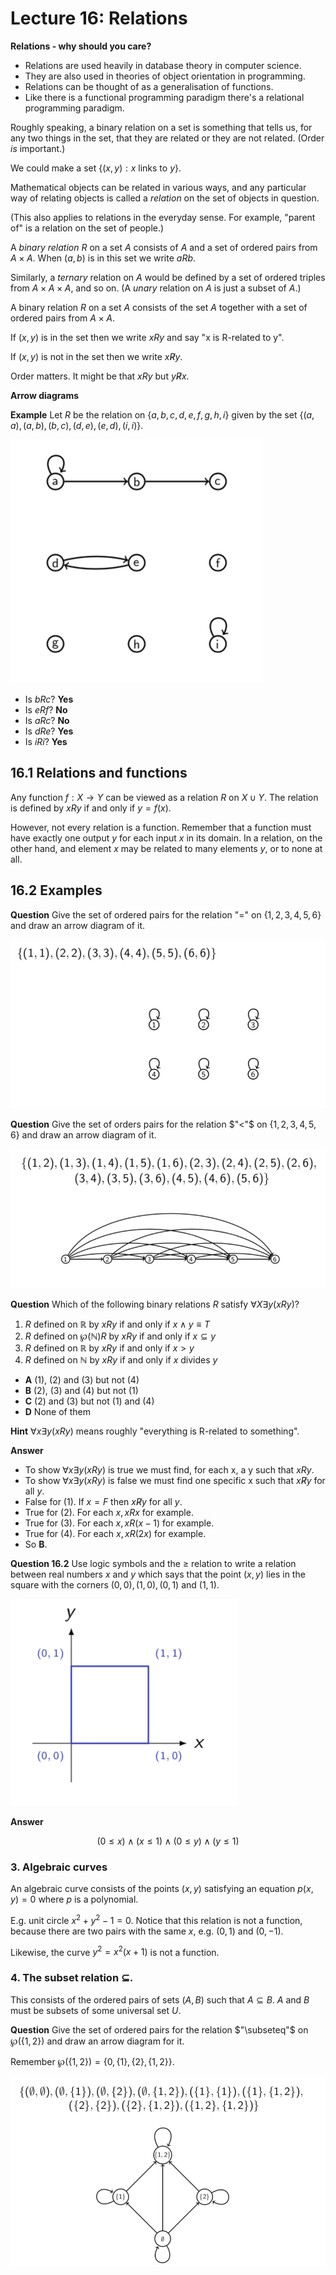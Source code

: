 # Lecture 16: Relations

**Relations - why should you care?**

- Relations are used heavily in database theory in computer science.
- They are also used in theories of object orientation in programming.
- Relations can be thought of as a generalisation of functions.
- Like there is a functional programming paradigm there's a relational
  programming paradigm.

Roughly speaking, a binary relation on a set is something that tells us, for
any two things in the set, that they are related or they are not related. (Order
_is_ important.)

We could make a set $\{(x,y): x \text{ links to } y \}$.

Mathematical objects can be related in various ways, and any particular way of
relating objects is called a _relation_ on the set of objects in question.

(This also applies to relations in the everyday sense. For example, "parent of"
is a relation on the set of people.)

A _binary relation_ $R$ on a set $A$ consists of $A$ and a set of ordered pairs
from $A \times A$. When $(a,b)$ is in this set we write $aRb$.

Similarly, a _ternary_ relation on $A$ would be defined by a set of ordered
triples from $A \times A \times A$, and so on. (A _unary_ relation on $A$ is
just a subset of $A$.)

A binary relation $R$ on a set $A$ consists of the set $A$ together with a set
of ordered pairs from $A \times A$.

If $(x,y)$ is in the set then we write $xRy$ and say "x is R-related to y".

If $(x,y)$ is not in the set then we write $x \not R y$.

Order matters. It might be that $xRy$ but $y \not R x$.

**Arrow diagrams**

**Example** Let $R$ be the relation on $\{a,b,c,d,e,f,g,h,i\}$ given by the set
$\{(a,a),(a,b),(b,c),(d,e),(e,d),(i,i)\}$.

![](images/L16-P9.png)

- Is $bRc$? **Yes**
- Is $eRf$? **No**
- Is $aRc$? **No**
- Is $dRe$? **Yes**
- Is $iRi$? **Yes**

## 16.1 Relations and functions

Any function $f: X \rightarrow Y$ can be viewed as a relation $R$ on $X \cup
Y$. The relation is defined by $xRy$ if and only if $y=f(x)$.

However, not every relation is a function. Remember that a function must have
exactly one output $y$ for each input $x$ in its domain. In a relation, on the
other hand, and element $x$ may be related to many elements $y$, or to none at
all.

## 16.2 Examples

**Question** Give the set of ordered pairs for the relation "=" on
$\{1,2,3,4,5,6\}$ and draw an arrow diagram of it.

![](images/L16-P12.png)

**Question** Give the set of orders pairs for the relation $"<"$ on
$\{1,2,3,4,5,6\}$ and draw an arrow diagram of it.

![](images/L16-P14.png)

**Question** Which of the following binary relations $R$ satisfy $\forall X
\exists y (xRy)$?

1. $R$ defined on $\mathbb{R}$ by $xRy$ if and only if $x \land y \equiv T$
2. $R$ defined on $\wp(\mathbb{N})R$ by $xRy$ if and only if $x \subseteq y$
3. $R$ defined on $\mathbb{R}$ by $xRy$ if and only if $x > y$
4. $R$ defined on $\mathbb{N}$ by $xRy$ if and only if $x$ divides $y$

- **A** (1), (2) and (3) but not (4)
- **B** (2), (3) and (4) but not (1)
- **C** (2) and (3) but not (1) and (4)
- **D** None of them

**Hint** $\forall x \exists y(xRy)$ means roughly "everything is R-related to
something".

**Answer**

- To show $\forall x \exists y(xRy)$ is true we must find, for each x, a y such
  that $xRy$.
- To show $\forall x \exists y(xRy)$ is false we must find one specific x such
  that $x \not R y$ for all $y$.
- False for (1). If $x=F$ then $x \not R y$ for all $y$.
- True for (2). For each $x, xRx$ for example.
- True for (3). For each $x, xR(x-1)$ for example.
- True for (4). For each $x, xR(2x)$ for example.
- So **B**.

**Question 16.2** Use logic symbols and the $\geq$ relation to write a relation
between real numbers $x$ and $y$ which says that the point $(x,y)$ lies in the
square with the corners $(0,0), (1,0), (0,1)$ and $(1, 1)$.

![](images/L16-P17.png)

**Answer**

$$(0 \leq x) \land (x \leq 1) \land (0 \leq y) \land (y \leq 1)$$

### 3. Algebraic curves

An algebraic curve consists of the points $(x,y)$ satisfying an equation $p(x,y)
= 0$ where $p$ is a polynomial.

E.g. unit circle $x^2 + y^2 - 1 = 0$. Notice that this relation is not a
function, because there are two pairs with the same $x$, e.g. $(0,1)$ and
$(0,-1)$.

Likewise, the curve $y^2 = x^2(x+1)$ is not a function.

### 4. The subset relation $\subseteq$.

This consists of the ordered pairs of sets $(A,B)$ such that $A \subseteq B$.
$A$ and $B$ must be subsets of some universal set $U$.

**Question** Give the set of ordered pairs for the relation $"\subseteq"$ on
$\wp(\{1,2\})$ and draw an arrow diagram for it.

Remember $\wp(\{1,2\}) = \{0, \{1\}, \{2\}, \{1,2\}\}$.

![](images/L16-P20.png)
